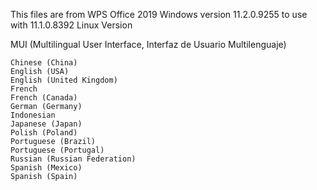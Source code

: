 This files are from WPS Office 2019 Windows version 11.2.0.9255 to use with 11.1.0.8392 Linux Version

MUI (Multilingual User Interface, Interfaz de Usuario Multilenguaje)

    Chinese (China)
    English (USA)
    English (United Kingdom)
    French
    French (Canada)
    German (Germany)
    Indonesian
    Japanese (Japan)
    Polish (Poland)
    Portuguese (Brazil)
    Portuguese (Portugal)
    Russian (Russian Federation)
    Spanish (Mexico)
    Spanish (Spain)


